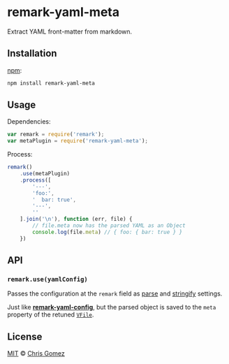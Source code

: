# remark-yaml-meta

Extract YAML front-matter from markdown.

## Installation

[npm][]:

```bash
npm install remark-yaml-meta
```

## Usage

Dependencies:

```javascript
var remark = require('remark');
var metaPlugin = require('remark-yaml-meta');
```

Process:

```javascript
remark()
    .use(metaPlugin)
    .process([
        '---',
        'foo:',
        '  bar: true',
        '---',
        ''
    ].join('\n'), function (err, file) {
        // file.meta now has the parsed YAML as an Object
        console.log(file.meta) // { foo: { bar: true } }
    })
```

## API

### `remark.use(yamlConfig)`

Passes the configuration at the `remark` field as [parse][parse-settings]
and [stringify][stringify-settings] settings.

Just like [**remark-yaml-config**][remark-yaml-config], but the parsed object
is saved to the `meta` property of the retuned [`VFile`][unified-file].

## License

[MIT][license] © [Chris Gomez][author]

<!-- Definitions -->

[license]: LICENSE

[author]: http://akagomez.com

[npm]: https://docs.npmjs.com/cli/install

[parse-settings]: https://github.com/wooorm/remark/blob/master/packages/remark-parse/readme.md#options

[stringify-settings]: https://github.com/wooorm/remark/blob/master/packages/remark-stringify/readme.md#options

[remark-yaml-config]: https://github.com/wooorm/remark-yaml-config

[unified-file]: https://github.com/wooorm/unified#file
